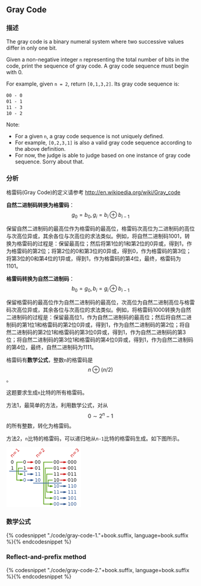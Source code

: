 ## Gray Code


### 描述

The gray code is a binary numeral system where two successive values differ in only one bit.

Given a non-negative integer `n` representing the total number of bits in the code, print the sequence of gray code. A gray code sequence must begin with 0.

For example, given `n = 2`, return `[0,1,3,2]`. Its gray code sequence is:

```
00 - 0
01 - 1
11 - 3
10 - 2
```


Note:

* For a given `n`, a gray code sequence is not uniquely defined.
* For example, `[0,2,3,1]` is also a valid gray code sequence according to the above definition.
* For now, the judge is able to judge based on one instance of gray code sequence. Sorry about that.


### 分析

格雷码(Gray Code)的定义请参考 <http://en.wikipedia.org/wiki/Gray_code>

**自然二进制码转换为格雷码**：$$g_0=b_0, g_i=b_i \oplus b_{i-1}$$

保留自然二进制码的最高位作为格雷码的最高位，格雷码次高位为二进制码的高位与次高位异或，其余各位与次高位的求法类似。例如，将自然二进制码1001，转换为格雷码的过程是：保留最高位；然后将第1位的1和第2位的0异或，得到1，作为格雷码的第2位；将第2位的0和第3位的0异或，得到0，作为格雷码的第3位；将第3位的0和第4位的1异或，得到1，作为格雷码的第4位，最终，格雷码为1101。

**格雷码转换为自然二进制码**：$$b_0=g_0, b_i=g_i \oplus b_{i-1}$$

保留格雷码的最高位作为自然二进制码的最高位，次高位为自然二进制高位与格雷码次高位异或，其余各位与次高位的求法类似。例如，将格雷码1000转换为自然二进制码的过程是：保留最高位1，作为自然二进制码的最高位；然后将自然二进制码的第1位1和格雷码的第2位0异或，得到1，作为自然二进制码的第2位；将自然二进制码的第2位1和格雷码的第3位0异或，得到1，作为自然二进制码的第3位；将自然二进制码的第3位1和格雷码的第4位0异或，得到1，作为自然二进制码的第4位，最终，自然二进制码为1111。

格雷码有**数学公式**，整数`n`的格雷码是$$n \oplus (n/2)$$。

这题要求生成`n`比特的所有格雷码。

方法1，最简单的方法，利用数学公式，对从 $$0\sim2^n-1$$的所有整数，转化为格雷码。

方法2，`n`比特的格雷码，可以递归地从`n-1`比特的格雷码生成。如下图所示。

![The first few steps of the reflect-and-prefix method.](../../images/gray-code-construction.png)


### 数学公式

{% codesnippet "./code/gray-code-1."+book.suffix, language=book.suffix %}{% endcodesnippet %}


### Reflect-and-prefix method

{% codesnippet "./code/gray-code-2."+book.suffix, language=book.suffix %}{% endcodesnippet %}
